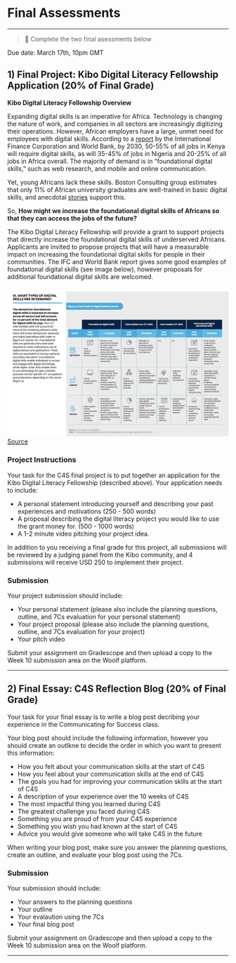 # Final Assessments

---

> 📝 Complete the two final asessments below

Due date: March 17th, 10pm GMT

## 1) Final Project: Kibo Digital Literacy Fellowship Application (20% of Final Grade)

**Kibo Digital Literacy Fellowship Overview**

Expanding digital skills is an imperative for Africa. Technology is changing the nature of work, and companies in all sectors are increasingly digitizing their operations. However, African employers have a large, unmet need for employees with digital skills. According to a [report](https://www.ifc.org/wps/wcm/connect/b5ad161e-a2e2-4010-86f2-54717e68b239/Demand+for+Digital+Skills+in+Sub-Saharan+Africa_web.pdf?MOD=AJPERES&CVID=nEldzv7) by the International Finance Corporation and World Bank, by 2030, 50-55% of all jobs in Kenya will require digital skills, as will 35-45% of jobs in Nigeria and 20-25% of all jobs in Africa overall. The majority of demand is in “foundational digital skills,” such as web research, and mobile and online communication. 

Yet, young Africans lack these skills. Boston Consulting group estimates that only 11% of African university graduates are well-trained in basic digital skills, and anecdotal [stories](https://twitter.com/ChetoManji/status/1409153757036826628) support this. 

So, **How might we increase the foundational digital skills of Africans so that they can access the jobs of the future?**

The Kibo Digital Literacy Fellowship will provide a grant to support projects that directly increase the foundational digital skills of underserved Africans. Applicants are invited to propose projects that will have a measurable impact on increasing the foundational digital skills for people in their  communities. The IFC and World Bank report gives some good examples of foundational digital skills (see image below), however proposals for additional foundational digital skills are welcomed.

![skills](./Page10.png)
[Source](https://www.ifc.org/wps/wcm/connect/b5ad161e-a2e2-4010-86f2-54717e68b239/Demand+for+Digital+Skills+in+Sub-Saharan+Africa_web.pdf?MOD=AJPERES&CVID=nEldzv7)

### Project Instructions

Your task for the C4S final project is to put together an application for the Kibo Digital Literacy Fellowship (described above). Your application needs to include:

- A personal statement introducing yourself and describing your past experiences and motivations (250 - 500 words)
- A proposal describing the digital literacy project you would like to use the grant money for. (500 - 1000 words)
- A 1-2 minute video pitching your project idea.

In addition to you receiving a final grade for this project, all submissions will be reviewed by a judging panel from the Kibo community, and 4 submissions will receive USD 250 to implement their project.

### Submission

Your project submission should include:

- Your personal statement (please also include the planning questions, outline, and 7Cs evaluation for your personal statement)
- Your project proposal (please also include the planning questions, outline, and 7Cs evaluation for your project)
- Your pitch video

Submit your assignment on Gradescope and then upload a copy to the Week 10 submission area on the Woolf platform.

---

## 2) Final Essay: C4S Reflection Blog (20% of Final Grade)

Your task for your final essay is to write a blog post decribing your experience in the Communicating for Success class.

Your blog post should include the following information, however you should create an outlkne to decide the order in which you want to present this information:

- How you felt about your communication skills at the start of C4S
- How you feel about your communication skills at the end of C4S
- The goals you had for improving your communication skills at the start of C4S
- A description of your experience over the 10 weeks of C4S
- The most impactful thing you learned during C4S
- The greatest challenge you faced during C4S
- Something you are proud of from your C4S experience
- Something you wish you had known at the start of C4S
- Advice you would give someone who will take C4S in the future

When writing your blog post, make sure you answer the planning questions, create an outline, and evaluate your blog post using the 7Cs.

### Submission

Your submission should include:
- Your answers to the planning questions
- Your outline
- Your evalaution using the 7Cs
- Your final blog post

Submit your assignment on Gradescope and then upload a copy to the Week 10 submission area on the Woolf platform.

---

